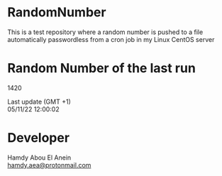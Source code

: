 # RandomNumber    
This is a test repository where a random number is pushed to a file automatically passwordless from a cron job in my Linux CentOS server    
# Random Number of the last run   
1420
      
Last update (GMT +1)    
05/11/22 12:00:02
# Developer    
Hamdy Abou El Anein   
hamdy.aea@protonmail.com
